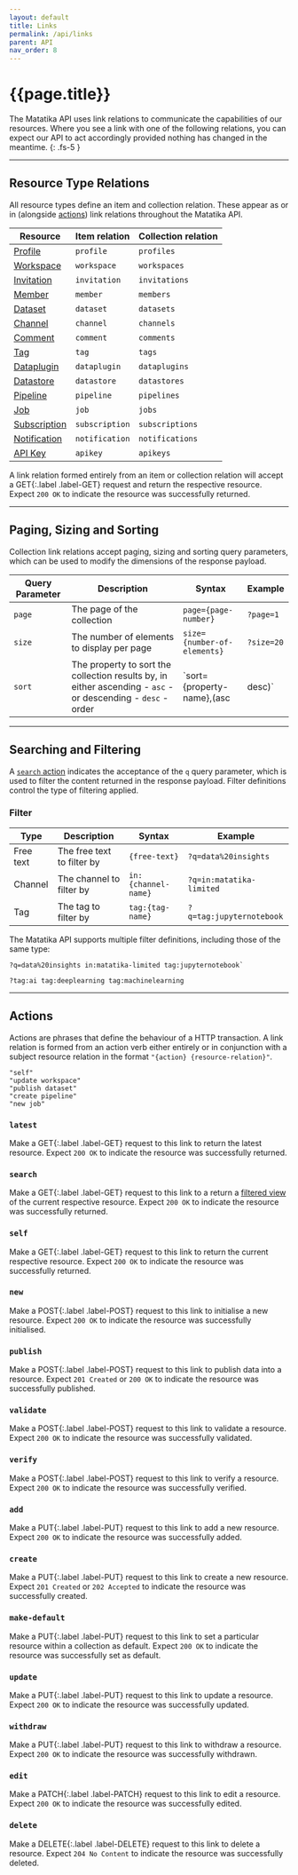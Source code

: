 ```yaml
---
layout: default
title: Links
permalink: /api/links
parent: API
nav_order: 8
---
```


# {{page.title}}

The Matatika API uses link relations to communicate the capabilities of our resources.  Where you see a link with one of the following relations, you can expect our API to act accordingly provided nothing has changed in the meantime.
{: .fs-5 }

---

## Resource Type Relations

All resource types define an item and collection relation. These appear as or in (alongside [actions](#action)) link relations throughout the Matatika API.

Resource | Item relation | Collection relation
-------- | ------------- | -------------------
[Profile](resources/profiles) | `profile` | `profiles`
[Workspace](resources/workspaces) | `workspace` | `workspaces`
[Invitation](resources/invitations) | `invitation` | `invitations`
[Member](resources/members) | `member` | `members`
[Dataset](resources/datasets) | `dataset` | `datasets`
[Channel](resources/channels) | `channel` | `channels`
[Comment](resources/comments) | `comment` | `comments`
[Tag](resources/tags) | `tag` | `tags`
[Dataplugin](resources/dataplugins) | `dataplugin` | `dataplugins`
[Datastore](resources/datastores) | `datastore` | `datastores`
[Pipeline](resources/pipelines) | `pipeline` | `pipelines`
[Job](resources/jobs) | `job` | `jobs`
[Subscription](resources/subscriptions) | `subscription` | `subscriptions`
[Notification](resources/notifications) | `notification` | `notifications`
[API Key](resources/apikeys) | `apikey` | `apikeys`

A link relation formed entirely from an item or collection relation will accept a <span>GET</span>{:.label .label-GET} request and return the respective resource. Expect `200 OK` to indicate the resource was successfully returned.

---

## Paging, Sizing and Sorting
Collection link relations accept paging, sizing and sorting query parameters, which can be used to modify the dimensions of the response payload.

Query Parameter | Description | Syntax | Example
--------------- | ----------- | ------ | -------
`page` | The page of the collection | `page={page-number}` | `?page=1`
`size` | The number of elements to display per page | `size={number-of-elements}` | `?size=20`
`sort` | The property to sort the collection results by, in either ascending - `asc` - or descending - `desc` -  order | `sort={property-name},(asc|desc)` | `?sort=name,asc`

---

## Searching and Filtering
A [`search` action](#search) indicates the acceptance of the `q` query parameter, which is used to filter the content returned in the response payload. Filter definitions control the type of filtering applied.

### Filter

Type | Description | Syntax | Example
---- | ----------- | ------ | -------
Free text | The free text to filter by | `{free-text}` | `?q=data%20insights`
Channel | The channel to filter by | `in:{channel-name}` | `?q=in:matatika-limited`
Tag | The tag to filter by | `tag:{tag-name}` | `?q=tag:jupyternotebook`

The Matatika API supports multiple filter definitions, including those of the same type:

```
?q=data%20insights in:matatika-limited tag:jupyternotebook`
```

```
?tag:ai tag:deeplearning tag:machinelearning
```

---

## Actions
Actions are phrases that define the behaviour of a HTTP transaction. A link relation is formed from an action verb either entirely or in conjunction with a subject resource relation in the format `"{action} {resource-relation}"`.

```
"self"
"update workspace"
"publish dataset"
"create pipeline"
"new job"
```

### `latest`
Make a <span>GET</span>{:.label .label-GET} request to this link to return the latest resource. Expect `200 OK` to indicate the resource was successfully returned.

### `search`
Make a <span>GET</span>{:.label .label-GET} request to this link to a return a [filtered view](#searching-and-filtering) of the current respective resource. Expect `200 OK` to indicate the resource was successfully returned.

### `self`
Make a  <span>GET</span>{:.label .label-GET} request to this link to return the current respective resource. Expect `200 OK` to indicate the resource was successfully returned.

### `new`
Make a <span>POST</span>{:.label .label-POST} request to this link to initialise a new resource. Expect `200 OK` to indicate the resource was successfully initialised.

### `publish`
Make a <span>POST</span>{:.label .label-POST} request to this link to publish data into a resource. Expect `201 Created` or `200 OK` to indicate the resource was successfully published.

### `validate`
Make a <span>POST</span>{:.label .label-POST} request to this link to validate a resource. Expect `200 OK` to indicate the resource was successfully validated.

### `verify`
Make a <span>POST</span>{:.label .label-POST} request to this link to verify a resource. Expect `200 OK` to indicate the resource was successfully verified.

### `add`
Make a <span>PUT</span>{:.label .label-PUT} request to this link to add a new resource. Expect `200 OK` to indicate the resource was successfully added.

### `create`
Make a <span>PUT</span>{:.label .label-PUT} request to this link to create a new resource. Expect `201 Created` or `202 Accepted` to indicate the resource was successfully created.

### `make-default`
Make a <span>PUT</span>{:.label .label-PUT} request to this link to set a particular resource within a collection as default. Expect `200 OK` to indicate the resource was successfully set as default.

### `update`
Make a <span>PUT</span>{:.label .label-PUT} request to this link to update a resource. Expect `200 OK` to indicate the resource was successfully updated.

### `withdraw` 
Make a <span>PUT</span>{:.label .label-PUT} request to this link to withdraw a resource. Expect `200 OK` to indicate the resource was successfully withdrawn.

### `edit`
Make a <span>PATCH</span>{:.label .label-PATCH} request to this link to edit a resource. Expect `200 OK` to indicate the resource was successfully edited.

### `delete`
Make a <span>DELETE</span>{:.label .label-DELETE} request to this link to delete a resource. Expect `204 No Content` to indicate the resource was successfully deleted.
